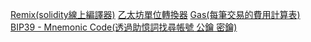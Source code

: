 [Remix(solidity線上編譯器)](https://remix.ethereum.org/)
[乙太坊單位轉換器](https://eth-converter.com/extended-converter.html)
[Gas(每筆交易的費用計算表)](https://docs.google.com/spreadsheets/d/1n6mRqkBz3iWcOlRem_mO09GtSKEKrAsfO7Frgx18pNU/edit#gid=0)
[BIP39 - Mnemonic Code(透過助憶詞找尋帳號 公鑰 密鑰)](https://iancoleman.io/bip39/)
